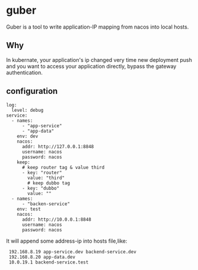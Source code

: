 # guber
Guber is a tool to write application-IP mapping from nacos into local hosts.

## Why
In kubernate, your application's ip changed very time new deployment push and you want to access your application directly, bypass the gateway authentication.

## configuration

```
log:
  level: debug
service:
  - names:
      - "app-service"
      - "app-data"
    env: dev
    nacos:
      addr: http://127.0.0.1:8848
      username: nacos
      password: nacos
    keep:
      # keep router tag & value third
      - key: "router"
        value: "third"
        # keep dubbo tag
      - key: "dubbo"
        value: ""
  - names:
      - "backen-service"
    env: test
    nacos:
      addr: http://10.0.0.1:8848
      username: nacos
      password: nacos

```

It will append some address-ip into hosts file,like:

     192.168.8.19 app-service.dev backend-service.dev
     192.168.8.20 app-data.dev 
     10.0.19.1 backend-service.test 